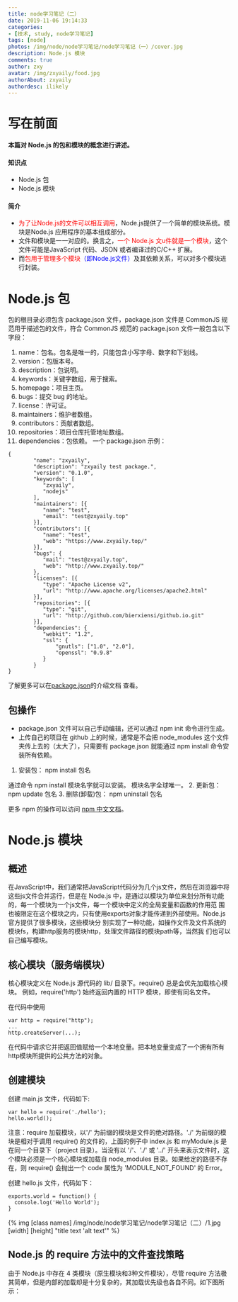 ```yaml
---
title: node学习笔记（二）
date: 2019-11-06 19:14:33
categories:
- [技术, study, node学习笔记]
tags: [node]
photos: /img/node/node学习笔记/node学习笔记（一）/cover.jpg
description: Node.js 模块
comments: true
author: zxy
avatar: /img/zxyaily/food.jpg
authorAbout: zxyaily
authordesc: ilikely
---
```

# 写在前面
#### 本篇对 Node.js 的包和模块的概念进行讲述。
#### 知识点
- Node.js 包
- Node.js 模块

#### 简介
- <font color=red>为了让Node.js的文件可以相互调用</font>，Node.js提供了一个简单的模块系统。模块是Node.js 应用程序的基本组成部分。
- 文件和模块是一一对应的。换言之，<font color=red>一个 Node.js 文u件就是一个模块</font>，这个文件可能是JavaScript 代码、JSON 或者编译过的C/C++ 扩展。
- 而<font color=red>包用于管理多个模块</font><font color=blue>（即Node.js文件）</font>及其依赖关系，可以对多个模块进行封装。

# Node.js 包
包的根目录必须包含 package.json 文件，package.json 文件是 CommonJS 规范用于描述包的文件，符合 CommonJS 规范的 package.json 文件一般包含以下字段：

1. name：包名。包名是唯一的，只能包含小写字母、数字和下划线。
2. version：包版本号。
3. description：包说明。
4. keywords：关键字数组，用于搜索。
5. homepage：项目主页。
6. bugs：提交 bug 的地址。
7. license：许可证。
8. maintainers：维护者数组。
9. contributors：贡献者数组。
10. repositories：项目仓库托管地址数组。
11. dependencies：包依赖。
一个 package.json 示例：
<pre><code>{
        "name": "zxyaily",
        "description": "zxyaily test package.",
        "version": "0.1.0",
        "keywords": [
           "zxyaily",
           "nodejs"
        ],
        "maintainers": [{
           "name": "test",
           "email": "test@zxyaily.top"
        }],
        "contributors": [{
           "name": "test",
           "web": "https://www.zxyaily.top/"
        }],
        "bugs": {
           "mail": "test@zxyaily.top",
           "web": "http://www.zxyaily.top/"
        },
        "licenses": [{
           "type": "Apache License v2",
           "url": "http://www.apache.org/licenses/apache2.html"
        }],
        "repositories": [{
           "type": "git",
           "url": "http://github.com/bierxiensi/github.io.git"
        }],
        "dependencies": { 
           "webkit": "1.2",
           "ssl": { 
               "gnutls": ["1.0", "2.0"],
               "openssl": "0.9.8"
           }
        }
}
</code></pre>

了解更多可以在[package.json](https://docs.npmjs.com/files/package.json)的介绍文档 查看。

## 包操作
- package.json 文件可以自己手动编辑，还可以通过 npm init 命令进行生成。
- 上传自己的项目在 github 上的时候，通常是不会把 node_modules 这个文件夹传上去的（太大了），只需要有 package.json 就能通过 npm install 命令安装所有依赖。
1. 安装包：
    npm install 包名
    
通过命令 npm install 模块名字就可以安装。 模块名字全球唯一。
2. 更新包：
    npm update 包名
3. 删除(卸载)包：
    npm uninstall 包名

更多 npm 的操作可以访问 [npm 中文文档](https://www.npmjs.cn/)。

# Node.js 模块
## 概述
在JavaScript中，我们通常把JavaScript代码分为几个js文件，然后在浏览器中将这些js文件合并运行，但是在 Node.js
中，是通过以模块为单位来划分所有功能的，每一个模块为一个js文件，每一个模块中定义的全局变量和函数的作用范
围也被限定在这个模块之内，只有使用exports对象才能传递到外部使用。Node.js官方提供了很多模块，这些模块分
别实现了一种功能，如操作文件及文件系统的模块fs，构建http服务的模块http，处理文件路径的模块path等，当然我
们也可以自己编写模块。

## 核心模块（服务端模块）
核心模块定义在 Node.js 源代码的 lib/ 目录下。require() 总是会优先加载核心模块。 例如，require('http') 始终返回内置的 HTTP 模块，即使有同名文件。

在代码中使用

    var http = require("http");
    ...
    http.createServer(...);
   
在代码中请求它并把返回值赋给一个本地变量。把本地变量变成了一个拥有所有http模块所提供的公共方法的对象。 
## 创建模块
创建 main.js 文件，代码如下:

    var hello = require('./hello');
    hello.world();

注意：require 加载模块，以'/' 为前缀的模块是文件的绝对路径。'./' 为前缀的模块是相对于调用 require() 的文件的，上面的例子中 index.js 和 myModule.js 是在同一个目录下（project 目录）。当没有以 '/'、'./' 或 '../' 开头来表示文件时，这个模块必须是一个核心模块或加载自 node_modules 目录。如果给定的路径不存在，则 require() 会抛出一个 code 属性为 'MODULE_NOT_FOUND' 的 Error。

创建 hello.js 文件，代码如下：

    exports.world = function() {
      console.log('Hello World');
    }

{% img [class names] /img/node/node学习笔记/node学习笔记（二）/1.jpg [width] [height] "title text 'alt text'" %}

## Node.js 的 require 方法中的文件查找策略
由于 Node.js 中存在 4 类模块（原生模块和3种文件模块），尽管 require 方法极其简单，但是内部的加载却是十分复杂的，其加载优先级也各自不同。如下图所示：
